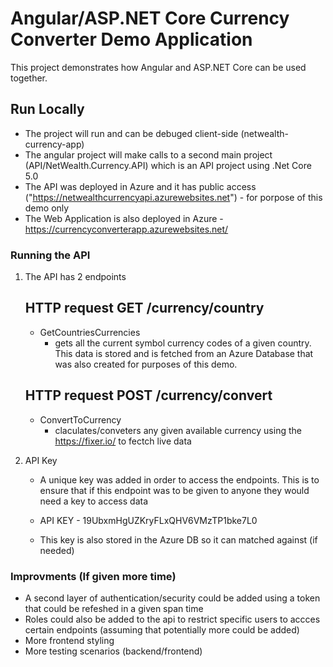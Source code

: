 
# Angular/ASP.NET Core Currency Converter Demo Application 

This project demonstrates how Angular and ASP.NET Core can be used together.

## Run Locally

* The project will run and can be debuged client-side (netwealth-currency-app)
* The angular project will make calls to a second main project (API/NetWealth.Currency.API) which is an API project using .Net Core 5.0
* The API was deployed in Azure and it has public access ("https://netwealthcurrencyapi.azurewebsites.net") - for porpose of this demo only
* The Web Application is also deployed in Azure - https://currencyconverterapp.azurewebsites.net/

### Running the API

1. The API has 2 endpoints

   ## HTTP request GET /currency/country
   * GetCountriesCurrencies 
        - gets all the current symbol currency codes of a given country. This data is stored and is fetched from an Azure Database that was also created for purposes of this demo.

   ## HTTP request POST /currency/convert
   * ConvertToCurrency  
        - claculates/conveters any given available currency using the https://fixer.io/ to fectch live data 

2. API Key

   * A unique key was added in order to access the endpoints. This is to ensure that if this endpoint was to be given to anyone they would need a key to access data

   * API KEY  - 19UbxmHgUZKryFLxQHV6VMzTP1bke7L0

   * This key is also stored in the Azure DB so it can matched against (if needed)

### Improvments (If given more time)

* A second layer of authentication/security could be added using a token that could be refeshed in a given span time
* Roles could also be added to the api to restrict specific users to accces certain endpoints  (assuming that potentially more could be added) 
* More frontend styling
* More testing scenarios (backend/frontend)

